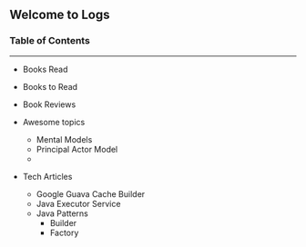 ## Welcome to Logs

### Table of Contents
---
- Books Read
- Books to Read
- Book Reviews
  
  
- Awesome topics
  - Mental Models
  - Principal Actor Model
  - 
- Tech Articles
  - Google Guava Cache Builder
  - Java Executor Service
  - Java Patterns
    - Builder
    - Factory


